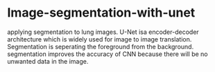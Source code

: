 # Image-segmentation-with-unet
applying segmentation to lung images. 
U-Net isa encoder-decoder architecture which is widely used for image to image translation.
Segmentation is seperating the foreground from the background.
segmentation improves the accuracy of CNN because there will be no unwanted data in the image.
